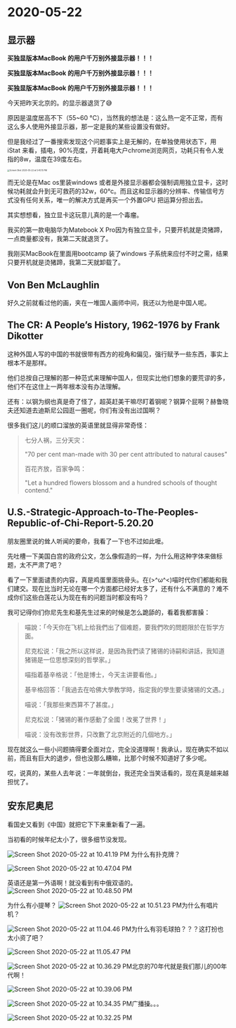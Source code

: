 # 2020-05-22

## 显示器

**买独显版本MacBook 的用户千万别外接显示器！！！**

**买独显版本MacBook 的用户千万别外接显示器！！！**

**买独显版本MacBook 的用户千万别外接显示器！！！**

今天把昨天北京的。的显示器退货了😅

原因是温度居高不下（55~60 °C），当然我的想法是：这么热一定不正常，而有这么多人使用外接显示器，那一定是我的某些设置没有做好。

但是我经过了一番搜索发现这个问题事实上是无解的，在单独使用状态下，用iStat 来看，插电，90%亮度，开着耗电大户chrome浏览网页，功耗只有令人发指的8w，温度在39度左右。

<img src="https://tva1.sinaimg.cn/large/007S8ZIlly1gf1dd8ds16j30im1i6dwx.jpg" alt="Screen Shot 2020-05-22 at 5.45.15 PM" style="zoom:33%;" />

而无论是在Mac os里装windows 或者是外接显示器都会强制调用独立显卡，这时候功耗就会升到无可救药的32w，60°c。而且这和显示器的分辨率、传输信号方式没有任何关系，唯一的解决方式是再买一个外置GPU 把运算分担出去。

其实想想看，独立显卡这玩意儿真的是一个毒瘤。

我买的第一款电脑华为Matebook X Pro因为有独立显卡，只要开机就是烫猪蹄，一点商量都没有，我第二天就退货了。

我刚买MacBook在里面用bootcamp 装了windows 子系统来应付不时之需，结果只要开机就是烫猪蹄，我第二天就卸载了。

##  Von Ben McLaughlin

好久之前就看过他的画，夹在一堆国人画师中间，我还以为他是中国人呢。

## The CR: A People’s History, 1962-1976 by Frank Dikotter

这种外国人写的中国的书就很带有西方的视角和偏见，强行赋予一些东西，事实上根本不是那样。

他们总按自己理解的那一种范式来理解中国人，但现实比他们想象的要荒谬的多，他们不在这住上一两年根本没有办法理解。

还有：以钢为纲也真是奇了怪了，超英赶美干嘛尽盯着钢呢？钢算个屁啊？赫鲁晓夫还知道去迪斯尼公园逛一圈呢，你们有没有出过国啊？

很多我们这儿的顺口溜放的英语里就显得非常奇怪：

> 七分人祸，三分天灾：
>
> "70 per cent man-made with 30 per cent attributed to natural causes"
>
> 百花齐放，百家争鸣：
>
> "Let a hundred flowers blossom and a hundred schools of thought contend."

## U.S.-Strategic-Approach-to-The-Peoples-Republic-of-Chi-Report-5.20.20

朋友圈里说的耸人听闻的要命，我看了一下也不过如此嚒。

先吐槽一下美国白宫的政府公文，怎么像假造的一样，为什么用这种字体来做标题，太不严肃了吧？

看了一下里面谴责的内容，真是鸡蛋里面挑骨头。在(>^ω^<)喵时代你们都能和我们建交。现在比当时无论在哪一个方面都已经好太多了，还有什么不满意的？难不成你们这些白莲花认为现在有的问题当时都没有吗？

我可记得你们你尼先生和基先生过来的时候是怎么跪舔的，看着我都害臊：

> 喵說：「今天你在飞机上给我們出了個难题，要我們吹的問题限於在哲学方面。
>
> 尼克松说：「我之所以这样说，是因為我們读了猪锡的诗嗣和讲話，我知道猪锡是一位思想深刻的哲學家。」
>
> 喵指着基辛格说：「他是博士，今天主讲要看他。」
>
> 基辛格回答：「我過去在哈佛大學教学時，指定我的學生要读猪锡的文遇。」
>
> 喵说：「我那些東西算不了甚度。」
>
> 尼克松说：「猪锡的著作感動了全國！改冕了世界！」
>
> 喵说：没有改影世界，只改數了北京附近的几個地方。」

现在就这么一些小问题搞得要全面对立，完全没道理啊！我承认，现在确实不如以前，而且有巨大的退步，但也没那么糟嘛，比那个时候不知道好了多少呢。

哎，说真的，某些人去年说：一年就倒台，我还完全当笑话看的，现在真是越来越担忧了。

## 安东尼奥尼

看国史又看到《中国》就把它下下来重新看了一遍。

当初看的时候年纪太小了，很多细节没发现。

![Screen Shot 2020-05-22 at 10.41.19 PM](https://tva1.sinaimg.cn/large/007S8ZIlly1gf1mpqfoirj30rq0h8awk.jpg)
为什么有扑克牌？

![Screen Shot 2020-05-22 at 10.47.04 PM](https://tva1.sinaimg.cn/large/007S8ZIlly1gf1mpkdlx1j30rq0h8h79.jpg)

英语还是第一外语啊！就没看到有中俄双语的。
![Screen Shot 2020-05-22 at 10.48.50 PM](https://tva1.sinaimg.cn/large/007S8ZIlly1gf1mpi8n10j30rq0h8avr.jpg)

为什么有小提琴？
![Screen Shot 2020-05-22 at 10.51.23 PM](https://tva1.sinaimg.cn/large/007S8ZIlly1gf1mpnprwkj30rq0h8kfg.jpg)为什么有唱片机？


![Screen Shot 2020-05-22 at 11.04.46 PM](https://tva1.sinaimg.cn/large/007S8ZIlly1gf1mpmnx2qj30rq0h8nip.jpg)为什么有羽毛球拍？？？这打扮也太小资了吧？

![Screen Shot 2020-05-22 at 11.05.47 PM](https://tva1.sinaimg.cn/large/007S8ZIlly1gf1mppfywwj30rq0h8nio.jpg)

![Screen Shot 2020-05-22 at 10.36.29 PM](https://tva1.sinaimg.cn/large/007S8ZIlly1gf1mpiud7ej30rq0h8e4e.jpg)北京的70年代就是我们那儿的00年代啊！

![Screen Shot 2020-05-22 at 10.39.06 PM](https://tva1.sinaimg.cn/large/007S8ZIlly1gf1mpog2vhj30rq0h8qqd.jpg)

![Screen Shot 2020-05-22 at 10.34.35 PM](https://tva1.sinaimg.cn/large/007S8ZIlly1gf1mpre20xj30rs0ii4p8.jpg)广播操。。。

![Screen Shot 2020-05-22 at 10.32.25 PM](https://tva1.sinaimg.cn/large/007S8ZIlly1gf1mpln52hj30rq0h8nc1.jpg)